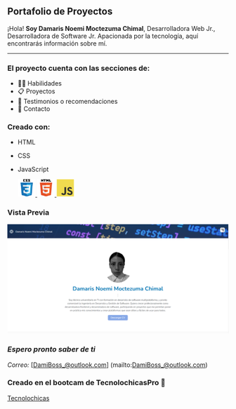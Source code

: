 ## Portafolio de Proyectos

¡Hola! **Soy Damaris Noemi Moctezuma Chimal**, Desarrolladora Web Jr., Desarrolladora de Software Jr. Apacionada por la tecnología, aquí encontrarás información sobre mí.

___

### El proyecto cuenta con las secciones de:

- 💪🏻 Habilidades
- 📋 Proyectos
- 📄 Testimonios o recomendaciones
- 📨 Contacto

### Creado con:
- HTML
- CSS
- JavaScript

    <a href="https://www.w3schools.com/css/" target="_blank"> <img src="https://raw.githubusercontent.com/devicons/devicon/master/icons/css3/css3-original-wordmark.svg" alt="css3" width="40" height="40"/> </a>
    <a href="https://www.w3.org/html/" target="_blank"> <img src="https://raw.githubusercontent.com/devicons/devicon/master/icons/html5/html5-original-wordmark.svg" alt="html5" width="40" height="40"/> </a>
    <a href="https://developer.mozilla.org/en-US/docs/Web/JavaScript" target="_blank"> <img src="https://raw.githubusercontent.com/devicons/devicon/master/icons/javascript/javascript-original.svg" alt="javascript" width="40" height="40"/> </a>

### Vista Previa
![Proyecto](assets/Portafolio%201.PNG)

### *Espero pronto saber de ti* 
*Correo:*
[DamiBoss_@outlook.com]
(mailto:DamiBoss_@outlook.com)

### Creado en el bootcam de TecnolochicasPro 💜
[Tecnolochicas](https://tecnolochicas.mx/)
